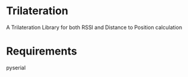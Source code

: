 # Trilateration
A Trilateration Library for both RSSI and Distance to Position calculation

# Requirements
pyserial
